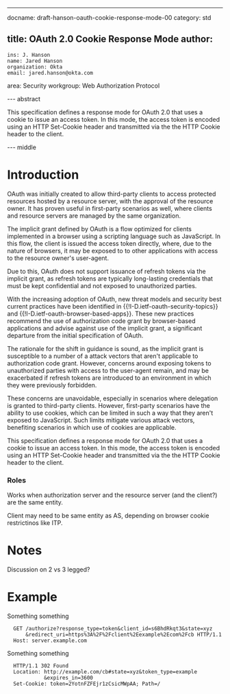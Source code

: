 ---
docname: draft-hanson-oauth-cookie-response-mode-00
category: std

title: OAuth 2.0 Cookie Response Mode
author:
  -
    ins: J. Hanson
    name: Jared Hanson
    organization: Okta
    email: jared.hanson@okta.com

area: Security
workgroup: Web Authorization Protocol

--- abstract

This specification defines a response mode for OAuth 2.0 that uses a cookie to
issue an access token.  In this mode, the access token is encoded using an HTTP
Set-Cookie header and transmitted via the the HTTP Cookie header to the client.

--- middle

# Introduction

OAuth was initially created to allow third-party clients to access protected
resources hosted by a resource server, with the approval of the resource owner.
It has proven useful in first-party scenarios as well, where clients and
resource servers are managed by the same organization.

The implicit grant defined by OAuth is a flow optimized for clients implemented
in a browser using a scripting language such as JavaScript.  In this flow, the
client is issued the access token directly, where, due to the nature of
browsers, it may be exposed to to other applications with access to the resource
owner's user-agent.

Due to this, OAuth does not support issuance of refresh tokens via the implicit
grant, as refresh tokens are typically long-lasting credentials that must be
kept confidential and not exposed to unauthorized parties.

With the increasing adoption of OAuth, new threat models and security best
current practices have been identified in {{!I-D.ietf-oauth-security-topics}}
and {{!I-D.ietf-oauth-browser-based-apps}}.  These new practices recommend
the use of authorization code grant by browser-based applications and advise
against use of the implicit grant, a significant departure from the initial
specification of OAuth.

The rationale for the shift in guidance is sound, as the implicit grant is
susceptible to a number of a attack vectors that aren't applicable to
authorization code grant.  However, concerns around exposing tokens to
unauthorized parties with access to the user-agent remain, and may be
exacerbated if refresh tokens are introduced to an environment in which they
were previously forbidden.

These concerns are unavoidable, especially in scenarios where delegation is
granted to third-party clients.  However, first-party scenarios have the ability
to use cookies, which can be limited in such a way that they aren't exposed to
JavaScript.  Such limits mitigate various attack vectors, benefiting scenarios
in which use of cookies are applicable.

This specification defines a response mode for OAuth 2.0 that uses a cookie to
issue an access token.  In this mode, the access token is encoded using an HTTP
Set-Cookie header and transmitted via the the HTTP Cookie header to the client.

### Roles

Works when authorization server and the resource server (and the client?) are
the same entity.

Client may need to be same entity as AS, depending on browser cookie restrictinos
like ITP.


# Notes

Discussion on 2 vs 3 legged?



# Example

Something something

~~~~~~~~~~
  GET /authorize?response_type=token&client_id=s6BhdRkqt3&state=xyz
      &redirect_uri=https%3A%2F%2Fclient%2Eexample%2Ecom%2Fcb HTTP/1.1
  Host: server.example.com
~~~~~~~~~~

Something something

~~~~~~~~~~
  HTTP/1.1 302 Found
  Location: http://example.com/cb#state=xyz&token_type=example
            &expires_in=3600
  Set-Cookie: token=2YotnFZFEjr1zCsicMWpAA; Path=/
~~~~~~~~~~
